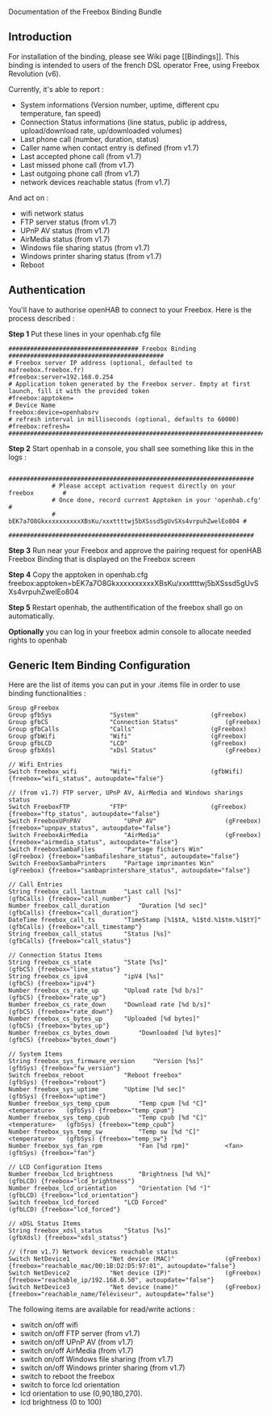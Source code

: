 Documentation of the Freebox Binding Bundle

## Introduction

For installation of the binding, please see Wiki page [[Bindings]].
This binding is intended to users of the french DSL operator Free, using Freebox Revolution (v6).

Currently, it's able to report : 
- System informations (Version number, uptime, different cpu temperature, fan speed)
- Connection Status informations (line status, public ip address, upload/download rate, up/downloaded volumes)
- Last phone call (number, duration, status)
- Caller name when contact entry is defined (from v1.7)
- Last accepted phone call (from v1.7)
- Last missed phone call (from v1.7)
- Last outgoing phone call (from v1.7)
- network devices reachable status (from v1.7)

And act on : 
- wifi network status
- FTP server status (from v1.7)
- UPnP AV status (from v1.7)
- AirMedia status (from v1.7)
- Windows file sharing status (from v1.7)
- Windows printer sharing status (from v1.7)
- Reboot

## Authentication

You'll have to authorise openHAB to connect to your Freebox. Here is the process described :

**Step 1** Put these lines in your openhab.cfg file
```
#################################### Freebox Binding ###########################################
# Freebox server IP address (optional, defaulted to mafreebox.freebox.fr)
#freebox:server=192.168.0.254
# Application token generated by the Freebox server. Empty at first launch, fill it with the provided token
#freebox:apptoken=
# Device Name
freebox:device=openhabsrv
# refresh interval in milliseconds (optional, defaults to 60000)
#freebox:refresh=
################################################################################################
```

**Step 2** Start openhab in a console, you shall see something like this in the logs : 
```
            ####################################################################
            # Please accept activation request directly on your freebox        #
            # Once done, record current Apptoken in your 'openhab.cfg'         #
            # bEK7a7O8GkxxxxxxxxxxXBsKu/xxxttttwj5bXSssd5gUvSXs4vrpuhZwelEo804 #
            ####################################################################
```

**Step 3** Run near your Freebox and approve the pairing request for openHAB Freebox Binding that is displayed on the Freebox screen

**Step 4** Copy the apptoken in openhab.cfg
freebox:apptoken=bEK7a7O8GkxxxxxxxxxxXBsKu/xxxttttwj5bXSssd5gUvSXs4vrpuhZwelEo804

**Step 5** Restart openhab, the authentification of the freebox shall go on automatically.

**Optionally** you can log in your freebox admin console to allocate needed rights to openhab

## Generic Item Binding Configuration

Here are the list of items you can put in your .items file in order to use binding functionalities : 

```
Group gFreebox						
Group gfbSys				"System" 					(gFreebox)				
Group gfbCS 				"Connection Status"				(gFreebox)
Group gfbCalls				"Calls"						(gFreebox)
Group gfbWifi				"Wifi"						(gFreebox)
Group gfbLCD				"LCD"						(gFreebox)
Group gfbXdsl				"xDsl Status"					(gFreebox)

// Wifi Entries
Switch freebox_wifi			"Wifi"						(gfbWifi)  {freebox="wifi_status", autoupdate="false"}

// (from v1.7) FTP server, UPnP AV, AirMedia and Windows sharings status
Switch FreeboxFTP			"FTP"						(gFreebox) {freebox="ftp_status", autoupdate="false"}
Switch FreeboxUPnPAV			"UPnP AV"					(gFreebox) {freebox="upnpav_status", autoupdate="false"}
Switch FreeboxAirMedia			"AirMedia"					(gFreebox) {freebox="airmedia_status", autoupdate="false"}
Switch FreeboxSambaFiles		"Partage fichiers Win"				(gFreebox) {freebox="sambafileshare_status", autoupdate="false"}
Switch FreeboxSambaPrinters		"Partage imprimantes Win"			(gFreebox) {freebox="sambaprintershare_status", autoupdate="false"}

// Call Entries
String freebox_call_lastnum		"Last call [%s]"				(gfbCalls) {freebox="call_number"}
Number freebox_call_duration		"Duration [%d sec]"				(gfbCalls) {freebox="call_duration"}
DateTime freebox_call_ts		"TimeStamp [%1$tA, %1$td.%1$tm.%1$tY]"		(gfbCalls) {freebox="call_timestamp"}
String freebox_call_status		"Status [%s]"					(gfbCalls) {freebox="call_status"}

// Connection Status Items
String freebox_cs_state 		"State [%s]" 					(gfbCS) {freebox="line_status"}
String freebox_cs_ipv4 			"ipV4 [%s]" 					(gfbCS) {freebox="ipv4"}
Number freebox_cs_rate_up  		"Upload rate [%d b/s]" 				(gfbCS) {freebox="rate_up"}
Number freebox_cs_rate_down		"Download rate [%d b/s]" 			(gfbCS) {freebox="rate_down"}
Number freebox_cs_bytes_up		"Uploaded [%d bytes]" 				(gfbCS) {freebox="bytes_up"}
Number freebox_cs_bytes_down		"Downloaded [%d bytes]" 			(gfbCS) {freebox="bytes_down"}

// System Items
String freebox_sys_firmware_version 	"Version [%s]"					(gfbSys) {freebox="fw_version"}
Switch freebox_reboot			"Reboot freebox"				(gfbSys) {freebox="reboot"}
Number freebox_sys_uptime		"Uptime [%d sec]"				(gfbSys) {freebox="uptime"}
Number freebox_sys_temp_cpum 		"Temp cpum [%d °C]"		<temperature> 	(gfbSys) {freebox="temp_cpum"}
Number freebox_sys_temp_cpub 		"Temp cpub [%d °C]"		<temperature> 	(gfbSys) {freebox="temp_cpub"}
Number freebox_sys_temp_sw   		"Temp sw [%d °C]"		<temperature> 	(gfbSys) {freebox="temp_sw"}
Number freebox_sys_fan_rpm   		"Fan [%d rpm]" 			<fan>		(gfbSys) {freebox="fan"}

// LCD Configuration Items
Number freebox_lcd_brightness		"Brightness [%d %%]"				(gfbLCD) {freebox="lcd_brightness"}
Number freebox_lcd_orientation		"Orientation [%d °]"				(gfbLCD) {freebox="lcd_orientation"}
Switch freebox_lcd_forced		"LCD Forced"					(gfbLCD) {freebox="lcd_forced"}

// xDSL Status Items
String freebox_xdsl_status		"Status [%s]"					(gfbXdsl) {freebox="xdsl_status"}

// (from v1.7) Network devices reachable status
Switch NetDevice1			"Net device (MAC)"				(gFreebox) {freebox="reachable_mac/00:1B:D2:D5:97:01", autoupdate="false"}
Switch NetDevice2			"Net device (IP)"				(gFreebox) {freebox="reachable_ip/192.168.0.50", autoupdate="false"}
Switch NetDevice3			"Net device (name)"				(gFreebox) {freebox="reachable_name/Téléviseur", autoupdate="false"}

```

The following items are available for read/write actions :
* switch on/off wifi
* switch on/off FTP server (from v1.7)
* switch on/off UPnP AV (from v1.7)
* switch on/off AirMedia (from v1.7)
* switch on/off Windows file sharing (from v1.7)
* switch on/off Windows printer sharing (from v1.7)
* switch to reboot the freebox
* switch to force lcd orientation
* lcd orientation to use (0,90,180,270).
* lcd brightness (0 to 100)